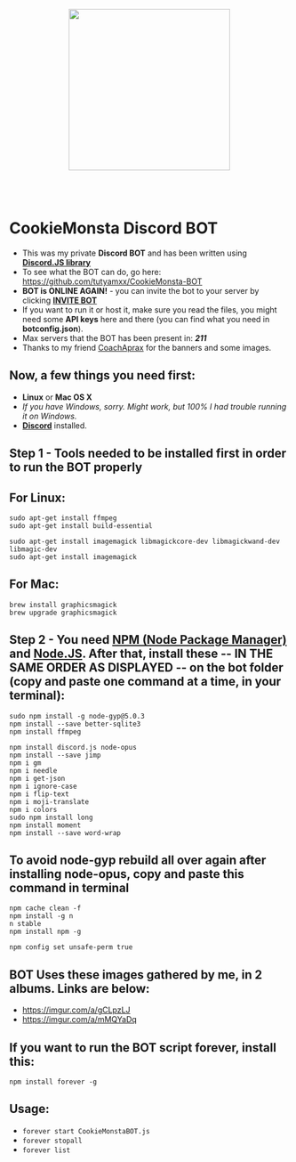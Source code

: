 <p align="center">
  <img src="https://i.imgur.com/5WDYzyG.png" widht="420" height="290"><br/>
</p>
<br/><br/>


# CookieMonsta Discord BOT

* This was my private **Discord BOT** and has been written using [**Discord.JS library**](https://discord.js.org/#/)
* To see what the BOT can do, go here: https://github.com/tutyamxx/CookieMonsta-BOT
* **BOT is ONLINE AGAIN!** - you can invite the bot to your server by clicking [**INVITE BOT**](https://discordapp.com/oauth2/authorize?client_id=412067927333011470&permissions=1379400787&scope=bot)
* If you want to run it or host it, make sure you read the files, you might need some **API keys** here and there (you can find what you need in **botconfig.json**).
* Max servers that the BOT has been present in: ***211***
* Thanks to my friend [CoachAprax](https://www.youtube.com/user/freeAEgraphics) for the banners and some images.

## Now, a few things you need first:

* **Linux** or **Mac OS X**
* *If you have Windows, sorry. Might work, but 100% I had trouble running it on Windows.*
* [**Discord**](https://discordapp.com/) installed.


## Step 1 - Tools needed to be installed first in order to run the BOT properly
## For Linux:

```
sudo apt-get install ffmpeg
sudo apt-get install build-essential

sudo apt-get install imagemagick libmagickcore-dev libmagickwand-dev libmagic-dev
sudo apt-get install imagemagick
```

## For Mac:
```
brew install graphicsmagick
brew upgrade graphicsmagick
```

## Step 2 - You need [NPM (Node Package Manager)](https://www.npmjs.com/) and [Node.JS](https://nodejs.org/en/). After that, install these -- IN THE SAME ORDER AS DISPLAYED -- on the bot folder (copy and paste one command at a time, in your terminal):

```
sudo npm install -g node-gyp@5.0.3
npm install --save better-sqlite3
npm install ffmpeg

npm install discord.js node-opus
npm install --save jimp
npm i gm
npm i needle
npm i get-json
npm i ignore-case
npm i flip-text
npm i moji-translate
npm i colors
sudo npm install long
npm install moment
npm install --save word-wrap
```

## To avoid node-gyp rebuild all over again after installing node-opus, copy and paste this command in terminal
```
npm cache clean -f
npm install -g n
n stable
npm install npm -g

npm config set unsafe-perm true
```

## BOT Uses these images gathered by me, in 2 albums. Links are below:

* https://imgur.com/a/gCLpzLJ
* https://imgur.com/a/mMQYaDq 

## If you want to run the BOT script forever, install this:

```npm install forever -g```

## Usage:
* ``forever start CookieMonstaBOT.js``
* ``forever stopall``
* ``forever list``
